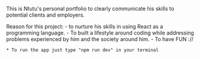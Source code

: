 This is Ntutu's personal portfolio to clearly communicate his skills to potential clients and employers.

Reason for this project:
    - to nurture his skills in using React as a programming language.
    - To built a lifestyle around coding while addressing problems experienced by him and the society around him.
    - To have FUN ://
    
    * To run the app just type "npm run dev" in your terminal